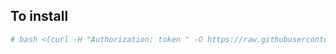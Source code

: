 ## To install

```bash
# bash <(curl -H "Authorization: token " -O https://raw.githubusercontent.com/Mohammad-Hossein-Dlt/deploy-with-ansible/main/install.sh)
```
